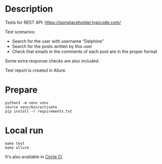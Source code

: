 # Description

Tests for REST API: https://jsonplaceholder.typicode.com/

Test scenarios:
- Search for the user with username “Delphine”
- Search for the posts written by this user
- Check that emails in the comments of each post are in the proper format

Some extra response checks are also included.

Test report is created in Allure.

# Prepare

```shell script
python3 -m venv venv
source venv/bin/activate
pip install -r requirements.txt
```

# Local run

```shell script
make test
make allure
```
It's also available in [Circle CI](https://app.circleci.com/pipelines/github/MashaLovesKasha/test-task)
